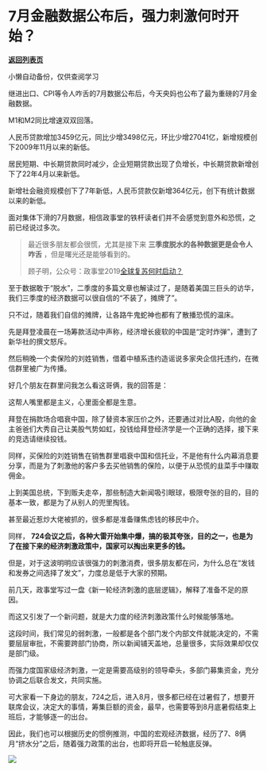 # 7月金融数据公布后，强力刺激何时开始？

[**返回列表页**](/gzh/政事堂2019)

小懒自动备份，仅供查阅学习

继进出口、CPI等令人咋舌的7月数据公布后，今天央妈也公布了最为重磅的7月金融数据。  

M1和M2同比增速双双回落。

人民币贷款增加3459亿元，同比少增3498亿元，环比少增27041亿，新增规模创下2009年11月以来的新低。

居民短期、中长期贷款同时减少，企业短期贷款出现了负增长，中长期贷款新增创下了22年4月以来新低。

新增社会融资规模创下了7年新低，人民币贷款仅新增364亿元，创下有统计数据以来的新低。

面对集体下滑的7月数据，相信政事堂的铁杆读者们并不会感觉到意外和恐慌，之前已经说过多次。

> 最近很多朋友都会很慌，尤其是接下来 **三季度脱水的各种数据更是会令人咋舌** ，但是曙光还是能够看到的。‍
>
>
> 顾子明，公众号：政事堂2019[全球复苏何时启动？](http://mp.weixin.qq.com/s?__biz=MzAwMzU1ODAwOQ==&mid=2650397350&idx=1&sn=7ad608f814b8913a16b3e578dff6e786&chksm=833425b0b443aca6b2c10f01f978bf82451d21275c5554139754cce5ed0ddba457649897a978#rd)

至于数据敢于“脱水”，二季度的多篇文章也解读过了，是随着美国三巨头的访华，我们三季度的经济数据可以很自信的“不装了，摊牌了”。  

只不过，随着我们自信的摊牌，让各路牛鬼蛇神也都有了散播恐慌的温床。

先是拜登凌晨在一场筹款活动中声称，经济增长疲软的中国是“定时炸弹”，遭到了新华社的撰文怒斥。

然后稍晚一个卖保险的刘姓销售，借着中植系违约造谣说多家央企信托违约，在微信群里被广为传播。  

好几个朋友在群里问我怎么看这哥俩，我的回答是：  

这帮人嘴里都是主义，心里面全都是生意。  

拜登在捐款场合唱衰中国，除了替资本家压价之外，还要通过对比A股，向他的金主爸爸们大秀自己让美股气势如虹，投钱给拜登经济学是一个正确的选择，接下来的竞选请继续投钱。

同样，买保险的刘姓销售在销售群里唱衰中国和信托业，不是他有什么内幕消息要分享，而是为了刺激他的客户多去买他销售的保险，以便于从恐慌的韭菜手中赚取佣金。

上到美国总统，下到贩夫走卒，那些制造大新闻吸引眼球，极限夸张的目的，目的基本一致，都是为了从别人的兜里掏钱。

甚至最近惹炒大佬被抓的，很多都是准备赚焦虑钱的移民中介。

同样， **724会议之后，各种大雷开始集中爆，搞的极其夸张，目的之一，也是为了在接下来的经济刺激政策中，国家可以掏出来更多的钱。**

但是，对于这波明明应该很强力的刺激消费，很多朋友都在问，为什么总在“发钱和发券之间选择了发文”，力度总是低于大家的预期。

前几天，政事堂写过一盘《新一轮经济刺激的底层逻辑》，解释了准备不足的原因。

而这又引发了一个新问题，就是大力度的经济刺激政策什么时候能够落地。

这段时间，我们常见的弱刺激，一般都是各个部门发个内部文件就能决定的，不需要层层审批，不需要跨部门协商，所以新闻铺天盖地，总量很多，实际效果却仅仅是部门级。

而强力度国家级经济刺激，一定是需要高级别的领导牵头，多部门募集资金，充分协调之后联合发文，共同实施。

可大家看一下身边的朋友，724之后，进入8月，很多都已经在过暑假了，想要开联席会议，决定大的事情，筹集巨额的资金，最早，也需要等到8月底暑假结束上班后，才能够逐一的出台。

因此，我们也可以根据历史的惯例推测，中国的宏观经济数据，经历了7、8俩月“挤水分”之后，随着强力政策的出台，也即将开启一轮触底反弹。  

![](https://mmbiz.qpic.cn/mmbiz_jpg/rxhS23yu8cMorLeWcSN25P0dmT0yicibDy13MRmNT3Zqm6nvqV7bzic9iblz2MAKNAwlPjlr4Wib7H8JibLDanB0tJkw/640?wx_fmt=jpeg)


